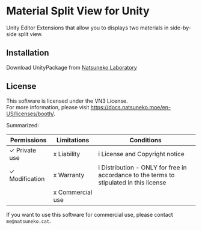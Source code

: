 # Material Split View for Unity

Unity Editor Extensions that allow you to displays two materials in side-by-side split view.

## Installation

Download UnityPackage from [Natsuneko Laboratory](https://natsuneko-vrc.booth.pm/items/3867507)

## License

This software is licensed under the VN3 License.  
For more information, please visit https://docs.natsuneko.moe/en-US/licenses/booth/.

Summarized:

| Permissions    | Limitations      | Conditions                                                                              |
| -------------- | ---------------- | --------------------------------------------------------------------------------------- |
| ✓ Private use  | x Liability      | i License and Copyright notice                                                          |
| ✓ Modification | x Warranty       | i Distribution - ONLY for free in accordance to the terms to stipulated in this license |
|                | x Commercial use |                                                                                         |

If you want to use this software for commercial use, please contact `me@natsuneko.cat`.

